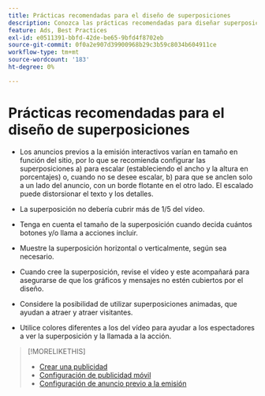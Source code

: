 ```yaml
---
title: Prácticas recomendadas para el diseño de superposiciones
description: Conozca las prácticas recomendadas para diseñar superposiciones en sus publicidades.
feature: Ads, Best Practices
exl-id: e0511391-bbfd-42de-be65-9bfd4f8702eb
source-git-commit: 0f0a2e907d39900968b29c3b59c8034b604911ce
workflow-type: tm+mt
source-wordcount: '183'
ht-degree: 0%

---
```


# Prácticas recomendadas para el diseño de superposiciones

* Los anuncios previos a la emisión interactivos varían en tamaño en función del sitio, por lo que se recomienda configurar las superposiciones a) para escalar (estableciendo el ancho y la altura en porcentajes) o, cuando no se desee escalar, b) para que se anclen solo a un lado del anuncio, con un borde flotante en el otro lado. El escalado puede distorsionar el texto y los detalles.

* La superposición no debería cubrir más de 1/5 del vídeo.

* Tenga en cuenta el tamaño de la superposición cuando decida cuántos botones y/o llama a acciones incluir.

* Muestre la superposición horizontal o verticalmente, según sea necesario.

* Cuando cree la superposición, revise el vídeo y este acompañará para asegurarse de que los gráficos y mensajes no estén cubiertos por el diseño.

* Considere la posibilidad de utilizar superposiciones animadas, que ayudan a atraer y atraer visitantes.

* Utilice colores diferentes a los del vídeo para ayudar a los espectadores a ver la superposición y la llamada a la acción.

>[!MORELIKETHIS]
>
>* [Crear una publicidad](ad-create.md)
>* [Configuración de publicidad móvil](ad-settings-mobile.md)
>* [Configuración de anuncio previo a la emisión](ad-settings-pre-roll.md)

